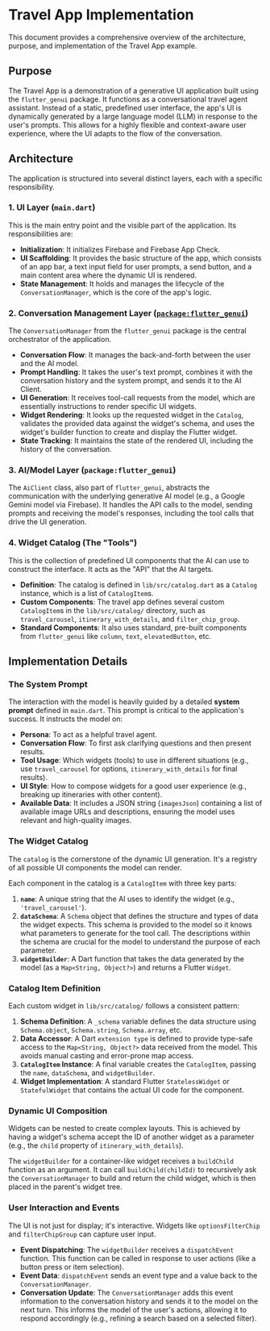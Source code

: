 # Travel App Implementation

This document provides a comprehensive overview of the architecture, purpose, and implementation of the Travel App example.

## Purpose

The Travel App is a demonstration of a generative UI application built using the `flutter_genui` package. It functions as a conversational travel agent assistant. Instead of a static, predefined user interface, the app's UI is dynamically generated by a large language model (LLM) in response to the user's prompts. This allows for a highly flexible and context-aware user experience, where the UI adapts to the flow of the conversation.

## Architecture

The application is structured into several distinct layers, each with a specific responsibility.

### 1. UI Layer (`main.dart`)

This is the main entry point and the visible part of the application. Its responsibilities are:

- **Initialization**: It initializes Firebase and Firebase App Check.
- **UI Scaffolding**: It provides the basic structure of the app, which consists of an app bar, a text input field for user prompts, a send button, and a main content area where the dynamic UI is rendered.
- **State Management**: It holds and manages the lifecycle of the `ConversationManager`, which is the core of the app's logic.

### 2. Conversation Management Layer ([`package:flutter_genui`](../../pkgs/flutter_genui/IMPLEMENTATION.md))

The `ConversationManager` from the `flutter_genui` package is the central orchestrator of the application.

- **Conversation Flow**: It manages the back-and-forth between the user and the AI model.
- **Prompt Handling**: It takes the user's text prompt, combines it with the conversation history and the system prompt, and sends it to the AI Client.
- **UI Generation**: It receives tool-call requests from the model, which are essentially instructions to render specific UI widgets.
- **Widget Rendering**: It looks up the requested widget in the `Catalog`, validates the provided data against the widget's schema, and uses the widget's builder function to create and display the Flutter widget.
- **State Tracking**: It maintains the state of the rendered UI, including the history of the conversation.

### 3. AI/Model Layer (`package:flutter_genui`)

The `AiClient` class, also part of `flutter_genui`, abstracts the communication with the underlying generative AI model (e.g., a Google Gemini model via Firebase). It handles the API calls to the model, sending prompts and receiving the model's responses, including the tool calls that drive the UI generation.

### 4. Widget Catalog (The "Tools")

This is the collection of predefined UI components that the AI can use to construct the interface. It acts as the "API" that the AI targets.

- **Definition**: The catalog is defined in `lib/src/catalog.dart` as a `Catalog` instance, which is a list of `CatalogItem`s.
- **Custom Components**: The travel app defines several custom `CatalogItem`s in the `lib/src/catalog/` directory, such as `travel_carousel`, `itinerary_with_details`, and `filter_chip_group`.
- **Standard Components**: It also uses standard, pre-built components from `flutter_genui` like `column`, `text`, `elevatedButton`, etc.

## Implementation Details

### The System Prompt

The interaction with the model is heavily guided by a detailed **system prompt** defined in `main.dart`. This prompt is critical to the application's success. It instructs the model on:

- **Persona**: To act as a helpful travel agent.
- **Conversation Flow**: To first ask clarifying questions and then present results.
- **Tool Usage**: Which widgets (tools) to use in different situations (e.g., use `travel_carousel` for options, `itinerary_with_details` for final results).
- **UI Style**: How to compose widgets for a good user experience (e.g., breaking up itineraries with other content).
- **Available Data**: It includes a JSON string (`imagesJson`) containing a list of available image URLs and descriptions, ensuring the model uses relevant and high-quality images.

### The Widget Catalog

The `catalog` is the cornerstone of the dynamic UI generation. It's a registry of all possible UI components the model can render.

Each component in the catalog is a `CatalogItem` with three key parts:

1. **`name`**: A unique string that the AI uses to identify the widget (e.g., `'travel_carousel'`).
2. **`dataSchema`**: A `Schema` object that defines the structure and types of data the widget expects. This schema is provided to the model so it knows what parameters to generate for the tool call. The descriptions within the schema are crucial for the model to understand the purpose of each parameter.
3. **`widgetBuilder`**: A Dart function that takes the data generated by the model (as a `Map<String, Object?>`) and returns a Flutter `Widget`.

### Catalog Item Definition

Each custom widget in `lib/src/catalog/` follows a consistent pattern:

1. **Schema Definition**: A `_schema` variable defines the data structure using `Schema.object`, `Schema.string`, `Schema.array`, etc.
2. **Data Accessor**: A Dart `extension type` is defined to provide type-safe access to the `Map<String, Object?>` data received from the model. This avoids manual casting and error-prone map access.
3. **`CatalogItem` Instance**: A final variable creates the `CatalogItem`, passing the `name`, `dataSchema`, and `widgetBuilder`.
4. **Widget Implementation**: A standard Flutter `StatelessWidget` or `StatefulWidget` that contains the actual UI code for the component.

### Dynamic UI Composition

Widgets can be nested to create complex layouts. This is achieved by having a widget's schema accept the ID of another widget as a parameter (e.g., the `child` property of `itinerary_with_details`).

The `widgetBuilder` for a container-like widget receives a `buildChild` function as an argument. It can call `buildChild(childId)` to recursively ask the `ConversationManager` to build and return the child widget, which is then placed in the parent's widget tree.

### User Interaction and Events

The UI is not just for display; it's interactive. Widgets like `optionsFilterChip` and `filterChipGroup` can capture user input.

- **Event Dispatching**: The `widgetBuilder` receives a `dispatchEvent` function. This function can be called in response to user actions (like a button press or item selection).
- **Event Data**: `dispatchEvent` sends an event type and a value back to the `ConversationManager`.
- **Conversation Update**: The `ConversationManager` adds this event information to the conversation history and sends it to the model on the next turn. This informs the model of the user's actions, allowing it to respond accordingly (e.g., refining a search based on a selected filter).
